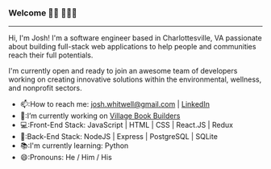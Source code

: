 ### Welcome 👋🏼 🧑🏼‍💻
_______________________________________________________________________________________________________________________

Hi, I'm Josh! I'm a software engineer based in Charlottesville, VA passionate about building full-stack web applications to help people and communities reach their full potentials. 

I'm currently open and ready to join an awesome team of developers working on creating innovative solutions within the environmental, wellness, and nonprofit sectors.

- 📫:How to reach me: josh.whitwell@gmail.com | [LinkedIn](https://www.linkedin.com/in/joshuawhitwell/)
- 🔭:I’m currently working on [Village Book Builders](https://github.com/Lambda-School-Labs/village-book-builders-fe-b)
- 💻:Front-End Stack: JavaScript | HTML | CSS | React.JS | Redux
- 📡:Back-End Stack: NodeJS | Express | PostgreSQL | SQLite
- 📚:I'm currently learning: Python 
- 😄:Pronouns: He / Him / His
